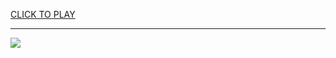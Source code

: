 
<a href="https://premium76.site?title=chantel_cook_onlyfans_leaked&ref=13M">CLICK TO PLAY</a></h3>
<hr>

<a href="https://premium76.site?title=chantel_cook_onlyfans_leaked&ref=13M"><img src="https://clearcache.store/games.png"></a>


